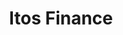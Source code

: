 ---
title: Itos Finance
category:
  - Defi
ApprovedOn: Q1 2024
externalUrl: "#"
type: Grant 
grantType: Project
---